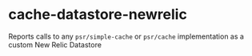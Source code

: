 # cache-datastore-newrelic
Reports calls to any `psr/simple-cache` or `psr/cache` implementation as a custom New Relic Datastore 
